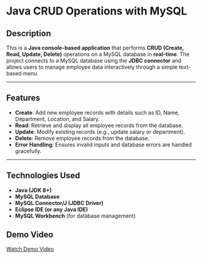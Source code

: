 # Java CRUD Operations with MySQL

## Description
This is a **Java console-based application** that performs **CRUD (Create, Read, Update, Delete)** operations on a MySQL database in **real-time**. 
The project connects to a MySQL database using the **JDBC connector** and allows users to manage employee data interactively through a simple text-based menu.

---

## Features
- **Create**: Add new employee records with details such as ID, Name, Department, Location, and Salary.
- **Read**: Retrieve and display all employee records from the database.
- **Update**: Modify existing records (e.g., update salary or department).
- **Delete**: Remove employee records from the database.
- **Error Handling**: Ensures invalid inputs and database errors are handled gracefully.

---

## Technologies Used
- **Java (JDK 8+)**
- **MySQL Database**
- **MySQL Connector/J (JDBC Driver)**
- **Eclipse IDE (or any Java IDE)**
- **MySQL Workbench** (for database management)

## Demo Video

[Watch Demo Video](./demo.mkv)

